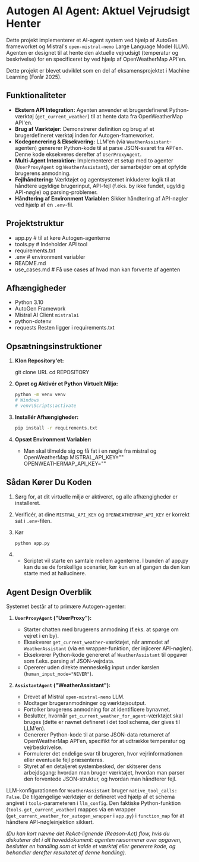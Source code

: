 # Autogen AI Agent: Aktuel Vejrudsigt Henter

Dette projekt implementerer et AI-agent system ved hjælp af AutoGen frameworket og Mistral's `open-mistral-nemo` Large Language Model (LLM). Agenten er designet til at hente den aktuelle vejrudsigt (temperatur og beskrivelse) for en specificeret by ved hjælp af OpenWeatherMap API'en.

Dette projekt er blevet udviklet som en del af eksamensprojektet i Machine Learning (Forår 2025).

## Funktionaliteter

*   **Ekstern API Integration:** Agenten anvender et brugerdefineret Python-værktøj (`get_current_weather`) til at hente data fra OpenWeatherMap API'en.
*   **Brug af Værktøjer:** Demonstrerer definition og brug af et brugerdefineret værktøj inden for Autogen-frameworket.
*   **Kodegenerering & Eksekvering:** LLM'en (via `WeatherAssistant`-agenten) genererer Python-kode til at parse JSON-svaret fra API'en. Denne kode eksekveres derefter af `UserProxyAgent`.
*   **Multi-Agent Interaktion:** Implementerer et setup med to agenter (`UserProxyAgent` og `WeatherAssistant`), der samarbejder om at opfylde brugerens anmodning.
*   **Fejlhåndtering:** Værktøjet og agentsystemet inkluderer logik til at håndtere ugyldige brugerinput, API-fejl (f.eks. by ikke fundet, ugyldig API-nøgle) og parsing-problemer.
*   **Håndtering af Environment Variabler:** Sikker håndtering af API-nøgler ved hjælp af en `.env`-fil.

## Projektstruktur

*   app.py            # til at køre Autogen-agenterne
*   tools.py          # Indeholder API tool
*   requirements.txt
*   .env              # environment variabler
*   README.md         
*   use_cases.md      # Få use cases af hvad man kan forvente af agenten

## Afhængigheder

*   Python 3.10
*   AutoGen Framework
*   Mistral AI Client `mistralai`
*   python-dotenv
*   requests
Resten ligger i requirements.txt 

## Opsætningsinstruktioner

1.  **Klon Repository'et:**

    git clone URL
    cd REPOSITORY


2.  **Opret og Aktivér et Python Virtuelt Miljø:**

    ```bash
    python -m venv venv
    # Windows
    # venv\Scripts\activate
    ```

3.  **Installér Afhængigheder:**
    ```bash
    pip install -r requirements.txt
    ```

4.  **Opsæt Environment Variabler:**
    *   Man skal tilmelde sig og få fat i en nøgle fra mistral og OpenWeatherMap
        MISTRAL_API_KEY=""
        OPENWEATHERMAP_API_KEY=""

## Sådan Kører Du Koden

1.  Sørg for, at dit virtuelle miljø er aktiveret, og alle afhængigheder er installeret.
2.  Verificér, at dine `MISTRAL_API_KEY` og `OPENWEATHERMAP_API_KEY` er korrekt sat i `.env`-filen.

3.  Kør
    ```bash
    python app.py
    ```

4.  
    * Scriptet vil starte en samtale mellem agenterne. I bunden af app.py kan du se de forskellige scenarier, kør kun en af gangen da den kan starte med at hallucinere.

## Agent Design Overblik

Systemet består af to primære Autogen-agenter:

1.  **`UserProxyAgent` ("UserProxy"):**
    *   Starter chatten med brugerens anmodning (f.eks. at spørge om vejret i en by).
    *   Eksekverer `get_current_weather`-værktøjet, når anmodet af `WeatherAssistant` (via en wrapper-funktion, der injicerer API-nøglen).
    *   Eksekverer Python-kode genereret af `WeatherAssistant` til opgaver som f.eks. parsing af JSON-vejrdata.
    *   Opererer uden direkte menneskelig input under kørslen (`human_input_mode="NEVER"`).

2.  **`AssistantAgent` ("WeatherAssistant"):**
    *   Drevet af Mistral `open-mistral-nemo` LLM.
    *   Modtager brugeranmodninger og værktøjsoutput.
    *   Fortolker brugerens anmodning for at identificere bynavnet.
    *   Beslutter, hvornår `get_current_weather_for_agent`-værktøjet skal bruges (dette er navnet defineret i det tool schema, der gives til LLM'en).
    *   Genererer Python-kode til at parse JSON-data returneret af OpenWeatherMap API'en, specifikt for at udtrække temperatur og vejrbeskrivelse.
    *   Formulerer det endelige svar til brugeren, hvor vejrinformationen eller eventuelle fejl præsenteres.
    *   Styret af en detaljeret systembesked, der skitserer dens arbejdsgang: hvordan man bruger værktøjet, hvordan man parser den forventede JSON-struktur, og hvordan man håndterer fejl.

LLM-konfigurationen for `WeatherAssistant` bruger `native_tool_calls: False`. De tilgængelige værktøjer er defineret ved hjælp af et schema angivet i `tools`-parameteren i `llm_config`. Den faktiske Python-funktion (`tools.get_current_weather`) mappes via en wrapper (`get_current_weather_for_autogen_wrapper` i `app.py`) i `function_map` for at håndtere API-nøgleinjektion sikkert.

*(Du kan kort nævne det ReAct-lignende (Reason-Act) flow, hvis du diskuterer det i dit hoveddokument: agenten ræsonnerer over opgaven, beslutter en handling som at kalde et værktøj eller generere kode, og behandler derefter resultatet af denne handling).*